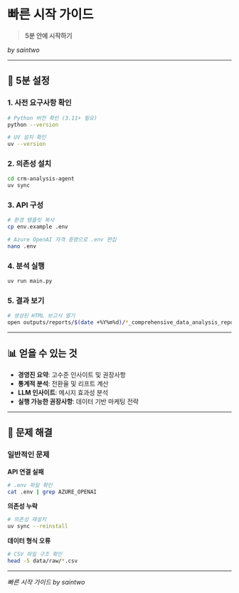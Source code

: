 # 빠른 시작 가이드

> **5분 안에 시작하기**

*by saintwo*

---

## 🚀 5분 설정

### 1. 사전 요구사항 확인
```bash
# Python 버전 확인 (3.11+ 필요)
python --version

# UV 설치 확인
uv --version
```

### 2. 의존성 설치
```bash
cd crm-analysis-agent
uv sync
```

### 3. API 구성
```bash
# 환경 템플릿 복사
cp env.example .env

# Azure OpenAI 자격 증명으로 .env 편집
nano .env
```

### 4. 분석 실행
```bash
uv run main.py
```

### 5. 결과 보기
```bash
# 생성된 HTML 보고서 열기
open outputs/reports/$(date +%Y%m%d)/*_comprehensive_data_analysis_report.html
```

---

## 📊 얻을 수 있는 것

- **경영진 요약**: 고수준 인사이트 및 권장사항
- **통계적 분석**: 전환율 및 리프트 계산
- **LLM 인사이트**: 메시지 효과성 분석
- **실행 가능한 권장사항**: 데이터 기반 마케팅 전략

---

## 🔧 문제 해결

### 일반적인 문제

**API 연결 실패**
```bash
# .env 파일 확인
cat .env | grep AZURE_OPENAI
```

**의존성 누락**
```bash
# 의존성 재설치
uv sync --reinstall
```

**데이터 형식 오류**
```bash
# CSV 파일 구조 확인
head -5 data/raw/*.csv
```

---

*빠른 시작 가이드 by saintwo*